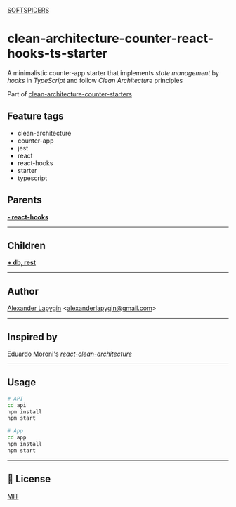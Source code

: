 [SOFTSPIDERS](https://github.com/softspiders/softspiders)

# clean-architecture-counter-react-hooks-ts-starter

A minimalistic counter-app starter that implements *state management* by *hooks* in *TypeScript* and follow
*Clean Architecture* principles

Part of [clean-architecture-counter-starters](https://github.com/softspiders/clean-architecture-counter-starters/blob/master/README.md)

## Feature tags
- clean-architecture
- counter-app
- jest
- react
- react-hooks
- starter
- typescript

## Parents

[**- react-hooks**](https://github.com/softspiders/clean-architecture-counter-starters/tree/clean-architecture-counter-react-ts-starter)

---
## Children
[**+ db, rest**](https://github.com/softspiders/clean-architecture-counter-starters/tree/clean-architecture-counter-react-hooks-db-ts-starter)

---
## Author

[Alexander Lapygin](https://github.com/AlexanderLapygin) <<alexanderlapygin@gmail.com>>

---
## Inspired by

[Eduardo Moroni](https://github.com/eduardomoroni)'s [*react-clean-architecture*](https://github.com/eduardomoroni/react-clean-architecture)

---

## Usage

```sh
# API
cd api
npm install
npm start

# App
cd app
npm install
npm start
```

---
## :memo: License
[MIT](./LICENSE)
